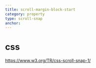 ```yaml
---
title: scroll-margin-block-start
category: property
type: scroll-snap
anchor:
---
```


# css

<https://www.w3.org/TR/css-scroll-snap-1/>
